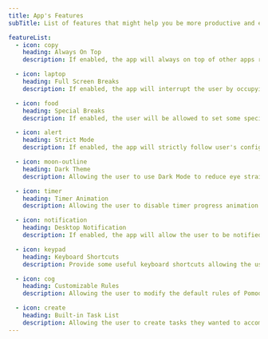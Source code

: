 ```yaml
---
title: App's Features
subTitle: List of features that might help you be more productive and effective.

featureList:
  - icon: copy
    heading: Always On Top
    description: If enabled, the app will always on top of other apps running on user's Operating System.

  - icon: laptop
    heading: Full Screen Breaks
    description: If enabled, the app will interrupt the user by occupying the whole screen so that the user will be force to take a break.

  - icon: food
    heading: Special Breaks
    description: If enabled, the user will be allowed to set some special time when the user really need to take a break.

  - icon: alert
    heading: Strict Mode
    description: If enabled, the app will strictly follow user's configuration and prevent the user from resetting, pausing and skipping the timer when it has started.

  - icon: moon-outline
    heading: Dark Theme
    description: Allowing the user to use Dark Mode to reduce eye strain and improves visibility for user with low vision and those who are sensitive to bright light.

  - icon: timer
    heading: Timer Animation
    description: Allowing the user to disable timer progress animation to reduce the CPU usage to the app least required. It is really useful for some people.

  - icon: notification
    heading: Desktop Notification
    description: If enabled, the app will allow the user to be notified from time to time. Notification property is divided into 3 types NONE, NORMAL and EXTRA.

  - icon: keypad
    heading: Keyboard Shortcuts
    description: Provide some useful keyboard shortcuts allowing the user to use the app conveniently.

  - icon: cog
    heading: Customizable Rules
    description: Allowing the user to modify the default rules of Pomodoro Principle to fit on their personal preference.

  - icon: create
    heading: Built-in Task List
    description: Allowing the user to create tasks they wanted to accomplish and enable them to mark a particular task as done showing some accomplishments.
---
```

